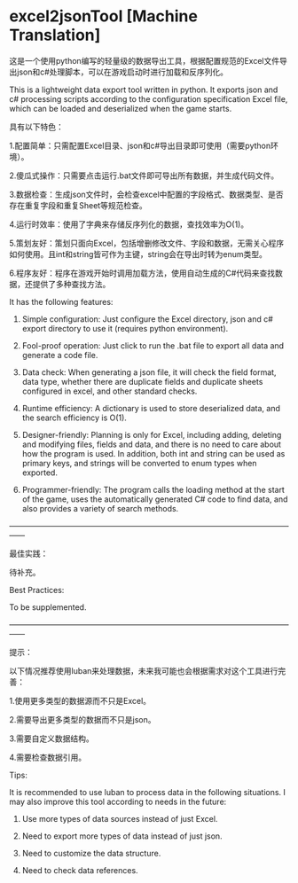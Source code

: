 # excel2jsonTool [Machine Translation]
这是一个使用python编写的轻量级的数据导出工具，根据配置规范的Excel文件导出json和c#处理脚本，可以在游戏启动时进行加载和反序列化。

This is a lightweight data export tool written in python. It exports json and c# processing scripts according to the configuration specification Excel file, which can be loaded and deserialized when the game starts.


具有以下特色：

1.配置简单：只需配置Excel目录、json和c#导出目录即可使用（需要python环境）。

2.傻瓜式操作：只需要点击运行.bat文件即可导出所有数据，并生成代码文件。

3.数据检查：生成json文件时，会检查excel中配置的字段格式、数据类型、是否存在重复字段和重复Sheet等规范检查。

4.运行时效率：使用了字典来存储反序列化的数据，查找效率为O(1)。

5.策划友好：策划只面向Excel，包括增删修改文件、字段和数据，无需关心程序如何使用。且int和string皆可作为主键，string会在导出时转为enum类型。

6.程序友好：程序在游戏开始时调用加载方法，使用自动生成的C#代码来查找数据，还提供了多种查找方法。


It has the following features:

1. Simple configuration: Just configure the Excel directory, json and c# export directory to use it (requires python environment).

2. Fool-proof operation: Just click to run the .bat file to export all data and generate a code file.

3. Data check: When generating a json file, it will check the field format, data type, whether there are duplicate fields and duplicate sheets configured in excel, and other standard checks.

4. Runtime efficiency: A dictionary is used to store deserialized data, and the search efficiency is O(1).

5. Designer-friendly: Planning is only for Excel, including adding, deleting and modifying files, fields and data, and there is no need to care about how the program is used. In addition, both int and string can be used as primary keys, and strings will be converted to enum types when exported.

6. Programmer-friendly: The program calls the loading method at the start of the game, uses the automatically generated C# code to find data, and also provides a variety of search methods.

——————————————————————————————————————

最佳实践：

待补充。


Best Practices:

To be supplemented.

——————————————————————————————————————

提示：

以下情况推荐使用luban来处理数据，未来我可能也会根据需求对这个工具进行完善：

1.使用更多类型的数据源而不只是Excel。

2.需要导出更多类型的数据而不只是json。

3.需要自定义数据结构。

4.需要检查数据引用。


Tips:

It is recommended to use luban to process data in the following situations. I may also improve this tool according to needs in the future:

1. Use more types of data sources instead of just Excel.

2. Need to export more types of data instead of just json.

3. Need to customize the data structure.

4. Need to check data references.
